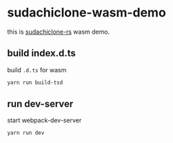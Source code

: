 # sudachiclone-wasm-demo

this is [sudachiclone-rs](https://github.com/Yasu-umi/sudachiclone-rs) wasm demo.

## build index.d.ts

build `.d.ts` for wasm

```bash
yarn run build-tsd
```

## run dev-server

start webpack-dev-server

```bash
yarn run dev
```
